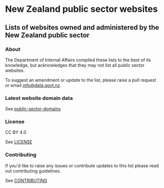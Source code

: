 # New Zealand public sector websites
## Lists of websites owned and administered by the New Zealand public sector

### About
The Department of Internal Affairs compiled these lists to the best of its knowledge, but acknowledges that they may not list all public sector websites.

To suggest an amendment or update to the list, please raise a pull request or email [info@data.govt.nz](mailto:info@data.govt.nz).

### Latest website domain data

See [public-sector-domains](public-sector-domains.csv)



### License
CC BY 4.0

See [LICENSE](LICENSE.md)

### Contributing
If you'd like to raise any issues or contribute updates to this list please read out contributing guidelines.

See [CONTRIBUTING](CONTRIBUTING.md)
